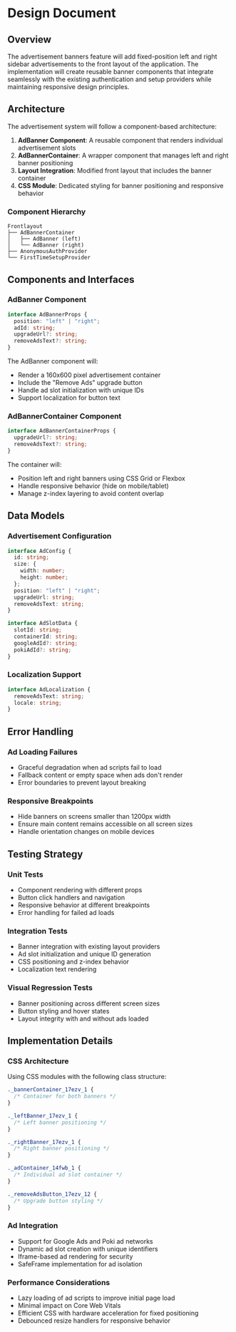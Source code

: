 # Design Document

## Overview

The advertisement banners feature will add fixed-position left and right sidebar advertisements to the front layout of the application. The implementation will create reusable banner components that integrate seamlessly with the existing authentication and setup providers while maintaining responsive design principles.

## Architecture

The advertisement system will follow a component-based architecture:

1. **AdBanner Component**: A reusable component that renders individual advertisement slots
2. **AdBannerContainer**: A wrapper component that manages left and right banner positioning
3. **Layout Integration**: Modified front layout that includes the banner container
4. **CSS Module**: Dedicated styling for banner positioning and responsive behavior

### Component Hierarchy

```
Frontlayout
├── AdBannerContainer
│   ├── AdBanner (left)
│   └── AdBanner (right)
├── AnonymousAuthProvider
└── FirstTimeSetupProvider
```

## Components and Interfaces

### AdBanner Component

```typescript
interface AdBannerProps {
  position: "left" | "right";
  adId: string;
  upgradeUrl?: string;
  removeAdsText?: string;
}
```

The AdBanner component will:

- Render a 160x600 pixel advertisement container
- Include the "Remove Ads" upgrade button
- Handle ad slot initialization with unique IDs
- Support localization for button text

### AdBannerContainer Component

```typescript
interface AdBannerContainerProps {
  upgradeUrl?: string;
  removeAdsText?: string;
}
```

The container will:

- Position left and right banners using CSS Grid or Flexbox
- Handle responsive behavior (hide on mobile/tablet)
- Manage z-index layering to avoid content overlap

## Data Models

### Advertisement Configuration

```typescript
interface AdConfig {
  id: string;
  size: {
    width: number;
    height: number;
  };
  position: "left" | "right";
  upgradeUrl: string;
  removeAdsText: string;
}

interface AdSlotData {
  slotId: string;
  containerId: string;
  googleAdId?: string;
  pokiAdId?: string;
}
```

### Localization Support

```typescript
interface AdLocalization {
  removeAdsText: string;
  locale: string;
}
```

## Error Handling

### Ad Loading Failures

- Graceful degradation when ad scripts fail to load
- Fallback content or empty space when ads don't render
- Error boundaries to prevent layout breaking

### Responsive Breakpoints

- Hide banners on screens smaller than 1200px width
- Ensure main content remains accessible on all screen sizes
- Handle orientation changes on mobile devices

## Testing Strategy

### Unit Tests

- Component rendering with different props
- Button click handlers and navigation
- Responsive behavior at different breakpoints
- Error handling for failed ad loads

### Integration Tests

- Banner integration with existing layout providers
- Ad slot initialization and unique ID generation
- CSS positioning and z-index behavior
- Localization text rendering

### Visual Regression Tests

- Banner positioning across different screen sizes
- Button styling and hover states
- Layout integrity with and without ads loaded

## Implementation Details

### CSS Architecture

Using CSS modules with the following class structure:

```css
._bannerContainer_17ezv_1 {
  /* Container for both banners */
}

._leftBanner_17ezv_1 {
  /* Left banner positioning */
}

._rightBanner_17ezv_1 {
  /* Right banner positioning */
}

._adContainer_14fwb_1 {
  /* Individual ad slot container */
}

._removeAdsButton_17ezv_12 {
  /* Upgrade button styling */
}
```

### Ad Integration

- Support for Google Ads and Poki ad networks
- Dynamic ad slot creation with unique identifiers
- Iframe-based ad rendering for security
- SafeFrame implementation for ad isolation

### Performance Considerations

- Lazy loading of ad scripts to improve initial page load
- Minimal impact on Core Web Vitals
- Efficient CSS with hardware acceleration for fixed positioning
- Debounced resize handlers for responsive behavior
